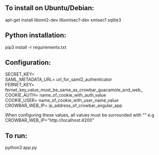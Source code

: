 ## To install on Ubuntu/Debian:
apt-get install libxml2-dev libxmlsec1-dev xmlsec1 sqlite3<br>

## Python installation:
pip3 install -r requirements.txt

## Configuration:
SECRET_KEY=  
SAML_METADATA_URL=  url_for_saml2_authenticator  
FERNET_KEY=  fernet_key_value_must_be_same_as_crowbar_guacamole_and_web_  
COOKIE_AUTH=  name_of_cookie_with_auth_value  
COOKIE_USER=  name_of_cookie_with_user_name_value  
CROWBAR_WEB_IP= ip_address_of_crowbar_angular_app

When configuring these values, all values must be surrounded with "" e.g CROWBAR_WEB_IP="http://localhost:4200"
## To run:
python3 app.py
